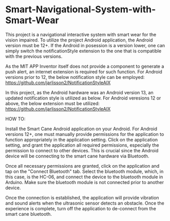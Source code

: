 # Smart-Navigational-System-with-Smart-Wear

This project is a navigational interactive system with smart wear for the vision impaired.
To utilize the project Android application, the Android version must be 12+.
If the Android in posession is a version lower, one can simply switch the notificationStyle extension to the one that is compatible with the previous versions.

As the MIT APP Inventor itself does not provide a component to generate a push alert, an internet extension is required for such function. For Android versions prior to 12, the below notification style can be employed:
https://github.com/jarlisson2/NotificationStyleAIX

In this project, as the Android hardware was an Android version 13, an updated notification style is utilized as below. For Android veresions 12 or above, the below extension must be utilized:
https://github.com/jarlisson2/NotificationStyleAIX


HOW TO:

Install the Smart Cane Android application on your Android. For Android versions 12+, one must manually provide permissions for the application to function appropriately in the application setting. Click on the application setting, and grant the application all required permissions, especially the permission to connect to other devices. This is crucial since the Android device will be connecting to the smart cane hardware via Bluetooth.

Once all necessary permissions are granted, click on the application and tap on the "Connect Bluetooth" tab. Select the bluetooth module, which, in this case, is the HC-06, and connect the device to the bluetooth module in Arduino. Make sure the bluetooth module is not connected prior to another device.

Once the connection is established, the application will provide vibration and sound alerts when the ultrasonic sensor detects an obstacle. Once the experience is complete, turn off the application to de-connect from the smart cane bluetooth.
